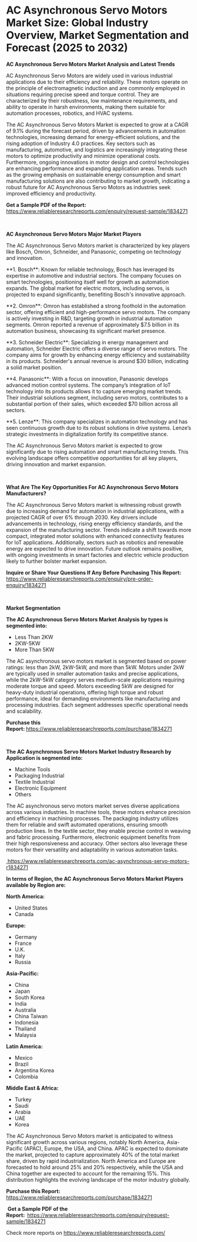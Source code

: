 <p><h1>AC Asynchronous Servo Motors Market Size: Global Industry Overview, Market Segmentation and Forecast (2025 to 2032)</h1></p><p><strong>AC Asynchronous Servo Motors Market Analysis and Latest Trends</strong></p>
<p><p>AC Asynchronous Servo Motors are widely used in various industrial applications due to their efficiency and reliability. These motors operate on the principle of electromagnetic induction and are commonly employed in situations requiring precise speed and torque control. They are characterized by their robustness, low maintenance requirements, and ability to operate in harsh environments, making them suitable for automation processes, robotics, and HVAC systems.</p><p>The AC Asynchronous Servo Motors Market is expected to grow at a CAGR of 9.1% during the forecast period, driven by advancements in automation technologies, increasing demand for energy-efficient solutions, and the rising adoption of Industry 4.0 practices. Key sectors such as manufacturing, automotive, and logistics are increasingly integrating these motors to optimize productivity and minimize operational costs. Furthermore, ongoing innovations in motor design and control technologies are enhancing performance and expanding application areas. Trends such as the growing emphasis on sustainable energy consumption and smart manufacturing solutions are also contributing to market growth, indicating a robust future for AC Asynchronous Servo Motors as industries seek improved efficiency and productivity.</p></p>
<p><strong>Get a Sample PDF of the Report:&nbsp;</strong> <a href="https://www.reliableresearchreports.com/enquiry/request-sample/1834271?utm_campaign=41&utm_medium=2&utm_source=Github&utm_content=ia&utm_term=28022025&utm_id=ac-asynchronous-servo-motors">https://www.reliableresearchreports.com/enquiry/request-sample/1834271</a></p>
<p>&nbsp;</p>
<p><strong>AC Asynchronous Servo Motors Major Market Players</strong></p>
<p><p>The AC Asynchronous Servo Motors market is characterized by key players like Bosch, Omron, Schneider, and Panasonic, competing on technology and innovation. </p><p>**1. Bosch**: Known for reliable technology, Bosch has leveraged its expertise in automotive and industrial sectors. The company focuses on smart technologies, positioning itself well for growth as automation expands. The global market for electric motors, including servos, is projected to expand significantly, benefiting Bosch's innovative approach.</p><p>**2. Omron**: Omron has established a strong foothold in the automation sector, offering efficient and high-performance servo motors. The company is actively investing in R&D, targeting growth in industrial automation segments. Omron reported a revenue of approximately $7.5 billion in its automation business, showcasing its significant market presence.</p><p>**3. Schneider Electric**: Specializing in energy management and automation, Schneider Electric offers a diverse range of servo motors. The company aims for growth by enhancing energy efficiency and sustainability in its products. Schneider's annual revenue is around $30 billion, indicating a solid market position.</p><p>**4. Panasonic**: With a focus on innovation, Panasonic develops advanced motion control systems. The company’s integration of IoT technology into its products allows it to capture emerging market trends. Their industrial solutions segment, including servo motors, contributes to a substantial portion of their sales, which exceeded $70 billion across all sectors.</p><p>**5. Lenze**: This company specializes in automation technology and has seen continuous growth due to its robust solutions in drive systems. Lenze’s strategic investments in digitalization fortify its competitive stance.</p><p>The AC Asynchronous Servo Motors market is expected to grow significantly due to rising automation and smart manufacturing trends. This evolving landscape offers competitive opportunities for all key players, driving innovation and market expansion.</p></p>
<p>&nbsp;</p>
<p><strong>What Are The Key Opportunities For AC Asynchronous Servo Motors Manufacturers?</strong></p>
<p><p>The AC Asynchronous Servo Motors market is witnessing robust growth due to increasing demand for automation in industrial applications, with a projected CAGR of over 6% through 2030. Key drivers include advancements in technology, rising energy efficiency standards, and the expansion of the manufacturing sector. Trends indicate a shift towards more compact, integrated motor solutions with enhanced connectivity features for IoT applications. Additionally, sectors such as robotics and renewable energy are expected to drive innovation. Future outlook remains positive, with ongoing investments in smart factories and electric vehicle production likely to further bolster market expansion.</p></p>
<p><strong>Inquire or Share Your Questions If Any Before Purchasing This Report:</strong> <a href="https://www.reliableresearchreports.com/enquiry/pre-order-enquiry/1834271?utm_campaign=41&utm_medium=2&utm_source=Github&utm_content=ia&utm_term=28022025&utm_id=ac-asynchronous-servo-motors">https://www.reliableresearchreports.com/enquiry/pre-order-enquiry/1834271</a></p>
<p>&nbsp;</p>
<p><strong>Market Segmentation</strong></p>
<p><strong>The AC Asynchronous Servo Motors Market Analysis by types is segmented into:</strong></p>
<p><ul><li>Less Than 2KW</li><li>2KW-5KW</li><li>More Than 5KW</li></ul></p>
<p><p>The AC asynchronous servo motors market is segmented based on power ratings: less than 2kW, 2kW-5kW, and more than 5kW. Motors under 2kW are typically used in smaller automation tasks and precise applications, while the 2kW-5kW category serves medium-scale applications requiring moderate torque and speed. Motors exceeding 5kW are designed for heavy-duty industrial operations, offering high torque and robust performance, ideal for demanding environments like manufacturing and processing industries. Each segment addresses specific operational needs and scalability.</p></p>
<p><strong>Purchase this Report:&nbsp;</strong><a href="https://www.reliableresearchreports.com/purchase/1834271?utm_campaign=41&utm_medium=2&utm_source=Github&utm_content=ia&utm_term=28022025&utm_id=ac-asynchronous-servo-motors">https://www.reliableresearchreports.com/purchase/1834271</a></p>
<p>&nbsp;</p>
<p><strong>The AC Asynchronous Servo Motors Market Industry Research by Application is segmented into:</strong></p>
<p><ul><li>Machine Tools</li><li>Packaging Industrial</li><li>Textile Industrial</li><li>Electronic Equipment</li><li>Others</li></ul></p>
<p><p>The AC asynchronous servo motors market serves diverse applications across various industries. In machine tools, these motors enhance precision and efficiency in machining processes. The packaging industry utilizes them for reliable and swift automated operations, ensuring smooth production lines. In the textile sector, they enable precise control in weaving and fabric processing. Furthermore, electronic equipment benefits from their high responsiveness and accuracy. Other sectors also leverage these motors for their versatility and adaptability in various automation tasks.</p></p>
<p><a href="https://www.reliableresearchreports.com/ac-asynchronous-servo-motors-r1834271?utm_campaign=41&utm_medium=2&utm_source=Github&utm_content=ia&utm_term=28022025&utm_id=ac-asynchronous-servo-motors">&nbsp;https://www.reliableresearchreports.com/ac-asynchronous-servo-motors-r1834271</a></p>
<p><strong>In terms of Region, the AC Asynchronous Servo Motors Market Players available by Region are:</strong></p>
<p>
    <p> <strong> North America: </strong>
        <ul>
            <li>United States</li>
            <li>Canada</li>
        </ul>
        </p> 
    <p> <strong> Europe: </strong>
        <ul>
            <li>Germany</li>
            <li>France</li>
            <li>U.K.</li>
            <li>Italy</li>
            <li>Russia</li>
        </ul>
        </p> 
    <p> <strong> Asia-Pacific: </strong>
        <ul>
            <li>China</li>
            <li>Japan</li>
            <li>South Korea</li>
            <li>India</li>
            <li>Australia</li>
            <li>China Taiwan</li>
            <li>Indonesia</li>
            <li>Thailand</li>
            <li>Malaysia</li>
        </ul>
        </p> 
    <p> <strong> Latin America: </strong>
        <ul>
            <li>Mexico</li>
            <li>Brazil</li>
            <li>Argentina Korea</li>
            <li>Colombia</li>
        </ul>
        </p> 
    <p> <strong> Middle East & Africa: </strong>
        <ul>
            <li>Turkey</li>
            <li>Saudi</li>
            <li>Arabia</li>
            <li>UAE</li>
            <li>Korea</li>
        </ul>
    </p>
    </p>
<p><p>The AC Asynchronous Servo Motors market is anticipated to witness significant growth across various regions, notably North America, Asia-Pacific (APAC), Europe, the USA, and China. APAC is expected to dominate the market, projected to capture approximately 40% of the total market share, driven by rapid industrialization. North America and Europe are forecasted to hold around 25% and 20% respectively, while the USA and China together are expected to account for the remaining 15%. This distribution highlights the evolving landscape of the motor industry globally.</p></p>
<p><strong>Purchase this Report: </strong><a href="https://www.reliableresearchreports.com/purchase/1834271?utm_campaign=41&utm_medium=2&utm_source=Github&utm_content=ia&utm_term=28022025&utm_id=ac-asynchronous-servo-motors">https://www.reliableresearchreports.com/purchase/1834271</a></p>
<p>&nbsp;<strong>Get a Sample PDF of the Report:&nbsp;&nbsp;</strong><a href="https://www.reliableresearchreports.com/enquiry/request-sample/1834271?utm_campaign=41&utm_medium=2&utm_source=Github&utm_content=ia&utm_term=28022025&utm_id=ac-asynchronous-servo-motors">https://www.reliableresearchreports.com/enquiry/request-sample/1834271</a></p>
<p><strong></strong></p>
<p>Check more reports on <a href="https://www.reliableresearchreports.com/?utm_campaign=41&utm_medium=2&utm_source=Github&utm_content=ia&utm_term=28022025&utm_id=ac-asynchronous-servo-motors">https://www.reliableresearchreports.com/</a></p>